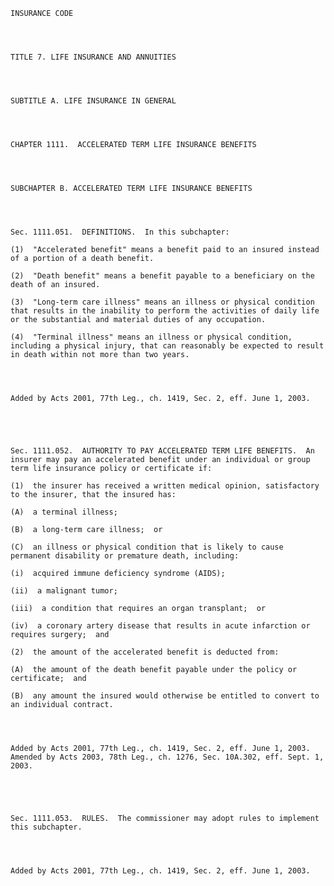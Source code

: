 ﻿
    
    
    	
    					
    
    
    INSURANCE CODE
    
      
    
    
    TITLE 7. LIFE INSURANCE AND ANNUITIES
    
      
    
    
    SUBTITLE A. LIFE INSURANCE IN GENERAL
    
      
    
    
    CHAPTER 1111.  ACCELERATED TERM LIFE INSURANCE BENEFITS
    
      
    
    
    SUBCHAPTER B. ACCELERATED TERM LIFE INSURANCE BENEFITS
    
      
    
    
    Sec. 1111.051.  DEFINITIONS.  In this subchapter:
    
    (1)  "Accelerated benefit" means a benefit paid to an insured instead of a portion of a death benefit.
    
    (2)  "Death benefit" means a benefit payable to a beneficiary on the death of an insured.
    
    (3)  "Long-term care illness" means an illness or physical condition that results in the inability to perform the activities of daily life or the substantial and material duties of any occupation.
    
    (4)  "Terminal illness" means an illness or physical condition, including a physical injury, that can reasonably be expected to result in death within not more than two years.
    
    
    
    
    Added by Acts 2001, 77th Leg., ch. 1419, Sec. 2, eff. June 1, 2003.
    
    
    
    
    
    Sec. 1111.052.  AUTHORITY TO PAY ACCELERATED TERM LIFE BENEFITS.  An insurer may pay an accelerated benefit under an individual or group term life insurance policy or certificate if:
    
    (1)  the insurer has received a written medical opinion, satisfactory to the insurer, that the insured has:
    
    (A)  a terminal illness;
    
    (B)  a long-term care illness;  or
    
    (C)  an illness or physical condition that is likely to cause permanent disability or premature death, including:
    
    (i)  acquired immune deficiency syndrome (AIDS);
    
    (ii)  a malignant tumor;
    
    (iii)  a condition that requires an organ transplant;  or
    
    (iv)  a coronary artery disease that results in acute infarction or requires surgery;  and
    
    (2)  the amount of the accelerated benefit is deducted from:
    
    (A)  the amount of the death benefit payable under the policy or certificate;  and
    
    (B)  any amount the insured would otherwise be entitled to convert to an individual contract.
    
    
    
    
    Added by Acts 2001, 77th Leg., ch. 1419, Sec. 2, eff. June 1, 2003.  Amended by Acts 2003, 78th Leg., ch. 1276, Sec. 10A.302, eff. Sept. 1, 2003.
    
    
    
    
    
    Sec. 1111.053.  RULES.  The commissioner may adopt rules to implement this subchapter.
    
    
    
    
    Added by Acts 2001, 77th Leg., ch. 1419, Sec. 2, eff. June 1, 2003.
    
    
    
    
    				
